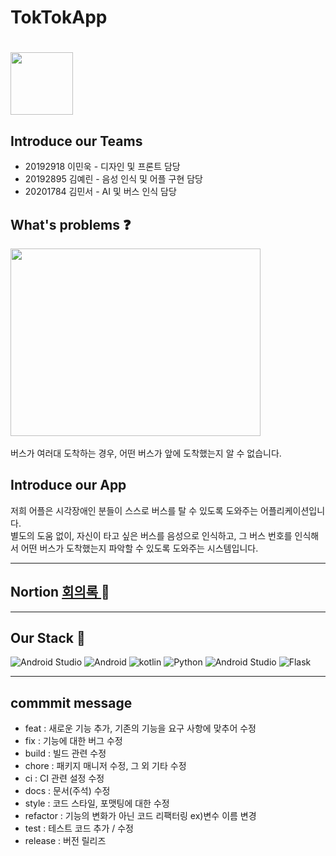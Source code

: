 # TokTokApp 
# <img src="https://github.com/TokTokBus/TokTokApp/assets/55822543/9a0ab241-3de9-4d36-b0de-05497c7938ad" width="100" height="100"/>
## Introduce our Teams
  * 20192918 이민욱 - 디자인 및 프론트 담당
  * 20192895 김예린 - 음성 인식 및 어플 구현 담당
  * 20201784 김민서 - AI 및 버스 인식 담당
## What's problems :question:
<img src="https://github.com/TokTokBus/TokTokApp/assets/55822543/6f512496-2e03-45c7-9610-8ee402fcd731" width="400" height="300"/> <br>
<br>
버스가 여러대 도착하는 경우, 어떤 버스가 앞에 도착했는지 알 수 없습니다.

## Introduce our App 
저희 어플은 시각장애인 분들이 스스로 버스를 탈 수 있도록 도와주는 어플리케이션입니다.<br>
별도의 도움 없이, 자신이 타고 싶은 버스를 음성으로 인식하고, 그 버스 번호를 인식해서 어떤 버스가 도착했는지 파악할 수 있도록 도와주는 시스템입니다.
* * *
## Nortion [ 회의록 ](https://www.notion.so/2023-opensource-795329d934ac4c6d862488ab9f6dcea1) :page_facing_up:
* * *
## Our Stack :eyes:
<img alt="Android Studio" src ="https://img.shields.io/badge/GitHub-181717.svg?&style=for-the-badge&logo=GitHub&logoColor=white"/> <img alt="Android" src ="https://img.shields.io/badge/Android-3DDC84.svg?&style=for-the-badge&logo=Android&logoColor=white"/> <img alt="kotlin" src ="https://img.shields.io/badge/Kotlin-7F52FF.svg?&style=for-the-badge&logo=Kotlin&logoColor=white"/> <img alt="Python" src ="https://img.shields.io/badge/Python-3776AB.svg?&style=for-the-badge&logo=Python&logoColor=white"/> <img alt="Android Studio" src ="https://img.shields.io/badge/Android Studio-3DDC84.svg?&style=for-the-badge&logo=Android Studio&logoColor=white"/> <img alt="Flask" src ="https://img.shields.io/badge/Flask-000000.svg?&style=for-the-badge&logo=Flask&logoColor=white"/>

* * *
## commmit message
- feat : 새로운 기능 추가, 기존의 기능을 요구 사항에 맞추어 수정
- fix : 기능에 대한 버그 수정
- build : 빌드 관련  수정
- chore : 패키지 매니저 수정, 그 외 기타 수정
- ci : CI 관련 설정 수정
- docs : 문서(주석) 수정
- style : 코드 스타일, 포맷팅에 대한 수정
- refactor : 기능의 변화가 아닌 코드 리팩터링 ex)변수 이름 변경
- test : 테스트 코드 추가 / 수정
- release : 버전 릴리즈 
